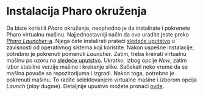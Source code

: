 

# Instalacija Pharo okruženja

Da biste koristili *Pharo* okruženje, neophodno je da instalirate i pokrenete Pharo virtualnu mašinu.
Najjednostavniji način da ovo uradite jeste preko [*Pharo Launcher*-a](https://pharo.org/download).
Njega ćete instalirati prateći [sledeće uputstvo](https://pharo-project.github.io/pharo-launcher/installation/) u zavisnosti od operativnog sistema koji koristite.
Nakon uspešne instalacije, potrebno je pokrenuti pomenuti *Launcher*. Zatim, treba kreirati virtualnu
mašinu po uzoru na [sledeće uputstvo](https://pharo-project.github.io/pharo-launcher/create-images/). Ukratko, izbog opcije *New*, zatim izbor stabilne verzije mašine i kreiranje slike.
Sačekati neko vreme da se mašina povuče sa repozitorijuma i izgradi. Nakon toga, potrebno je pokrenuti mašinu.
To radite selektovanjem virtualne mašine i izborom opcija *Launch* (*play* dugme). Detaljnije upustvo možete
pronaći [ovde](https://pharo-project.github.io/pharo-launcher/launch-configurations/).

